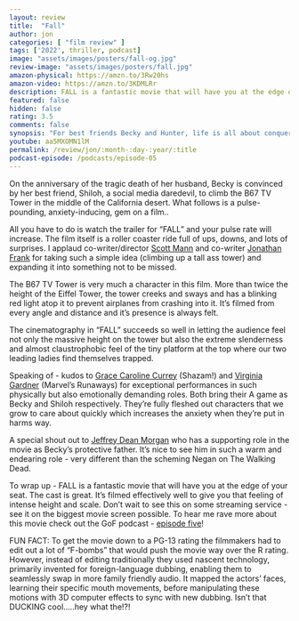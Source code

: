 ```yaml
---
layout: review
title:  "Fall"
author: jon
categories: [ "film review" ]
tags: ['2022', thriller, podcast]
image: "assets/images/posters/fall-og.jpg"
review-image: "assets/images/posters/fall.jpg"
amazon-physical: https://amzn.to/3Rw20hs
amazon-video: https://amzn.to/3KDMLRr
description: FALL is a fantastic movie that will have you at the edge of your seat. The cast is great. It’s filmed effectively well to give you that feeling of intense height and scale.  Don’t wait to see this on some streaming service - see it on the biggest movie screen possible. 
featured: false
hidden: false
rating: 3.5
comments: false
synopsis: "For best friends Becky and Hunter, life is all about conquering fears and pushing limits. But after they climb 2,000 feet to the top of a remote, abandoned radio tower, they find themselves stranded with no way down. Now Becky and Hunter’s expert climbing skills will be put to the ultimate test as they desperately fight to survive the elements, a lack of supplies, and vertigo-inducing heights."  
youtube: aa5MXOMN1lM
permalink: /review/jon/:month-:day-:year/:title
podcast-episode: /podcasts/episode-05
---
```


On the anniversary of the tragic death of her husband, Becky is convinced by her best friend, Shiloh, a social media daredevil, to climb the B67 TV Tower in the middle of the California desert.  What follows is a pulse-pounding, anxiety-inducing, gem on a film..

All you have to do is watch the trailer for “FALL” and your pulse rate will increase.  The film itself is a roller coaster ride full of ups, downs, and lots of surprises. I applaud co-writer/director <a href="https://www.imdb.com/name/nm1470993/">Scott Mann</a> and co-writer <a href="https://www.imdb.com/name/nm1491927/">Jonathan Frank</a> for taking such a simple idea (climbing up a tall ass tower) and expanding it into something not to be missed. 

The B67 TV Tower is very much a character in this film. More than twice the height of the Eiffel Tower, the tower creeks and sways and has a blinking red light atop it to prevent airplanes from crashing into it. It’s filmed from every angle and distance and it’s presence is always felt. 

The cinematography in “FALL” succeeds so well in letting the audience feel not only the massive height on the tower but also the extreme slenderness and almost claustrophobic feel of the tiny platform at the top where our two leading ladies find themselves trapped. 

Speaking of - kudos to <a href="https://www.imdb.com/name/nm1534201/">Grace Caroline Currey</a> (Shazam!) and <a href="https://www.imdb.com/name/nm4722966/">Virginia Gardner</a> (Marvel’s Runaways) for exceptional performances in such physically but also emotionally demanding roles.  Both bring their A game as Becky and Shiloh respectively.  They’re fully fleshed out characters that we grow to care about quickly which increases the anxiety when they’re put in harms way.

A special shout out to <a href="https://www.imdb.com/name/nm0604742/">Jeffrey Dean Morgan</a> who has a supporting role in the movie as Becky’s protective father.  It’s nice to see him in such a warm and endearing role - very different than the scheming Negan on The Walking Dead.

To wrap up - FALL is a fantastic movie that will have you at the edge of your seat. The cast is great. It’s filmed effectively well to give you that feeling of intense height and scale.  Don’t wait to see this on some streaming service - see it on the biggest movie screen possible. To hear me rave more about this movie check out the GoF podcast - <a href="{{ page.podcast-episode }}">episode five</a>! 

FUN FACT: To get the movie down to a PG-13 rating the filmmakers had to edit out a lot of “F-bombs” that would push the movie way over the R rating. However, instead of editing traditionally they used nascent technology, primarily invented for foreign-language dubbing, enabling them to seamlessly swap in more family friendly audio.  It mapped the actors’ faces, learning their specific mouth movements, before manipulating these motions with 3D computer effects to sync with new dubbing.  Isn’t that DUCKING cool…..hey what the!?!
